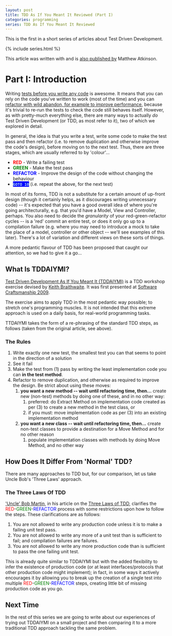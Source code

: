 ```yaml
---
layout: post
title: TDD As If You Meant It Reviewed (Part I)
categories: programming
series: TDD As If You Meant It Reviewed
---
```


This is the first in a short series of articles about Test Driven Development.

{% include series.html %}

This article was written with and is [also published by](http://matatk.agrip.org.uk/articles/test-driven-development-as-if-you-meant-it-reviewed-part-1/) Matthew Atkinson.

# Part I: Introduction

Writing [tests before you write any code](http://www.diveintopython.net/unit_testing/stage_1.html) is awesome. It means that you can rely on the code you've written to work (most of the time) and you can [refactor with wild abandon, for example to improve performance](http://www.diveintopython.net/refactoring/), because it's trivial to re-run the tests to check the code still behaves itself. However, as with pretty-much everything else, there are many ways to actually *do* Test Driven Development (or TDD, as most refer to it), two of which we explored in detail.

In general, the idea is that you write a test, write some code to make the test pass and then refactor (i.e. to remove duplication and otherwise improve the code's design), before moving on to the next test. Thus, there are three stages, which are usually referred to by 'colour'...

* **<span style="color: red;">RED</span>** - Write a failing test
* **<span style="color: green;">GREEN</span>** - Make the test pass
* **<span style="color: blue;">REFACTOR</span>** - Improve the design of the code without changing the behaviour
* **<span style="background: blue; color: lightblue;">`GOTO 10`</span>** (i.e. repeat the above, for the next test)

In most of its forms, TDD is not a substitute for a certain amount of up-front design (though it certainly helps, as it discourages writing unnecessary code) -- it's expected that you have a good overall idea of
where you're going architecturally, e.g. that you'd have a Model, View and Controller, perhaps. You also need to decide the *granularity* of your red-green-refactor cycles -- is a 'red' commit an entire test, or
does it only go up to a compilation failure (e.g. where you may need to introduce a mock to take the place of a model, controller or other object -- we'll see examples of this later). There's a lot of variation
and different views on these sorts of things.

A more pedantic flavour of TDD has been proposed that caught our attention, so we had to give it a go...

## What Is TDDAIYMI?

[Test Driven Development As If You Meant It (TDDAIYMI)](http://cumulative-hypotheses.org/2011/08/30/tdd-as-if-you-meant-it/) is a TDD workshop exercise devised by [Keith Braithwaite](https://twitter.com/keithb_b). It was first presented at [Software Craftsmanship 2009](http://www.codemanship.co.uk/softwarecraftsmanship/).

The exercise aims to apply TDD in the most pedantic way possible; to stretch one's programming muscles. It is not intended that this extreme approach is used on a daily basis, for real-world programming tasks.

TTDAIYMI takes the form of a re-phrasing of the standard TDD steps, as follows (taken from the original article, see above).

### The Rules

1. Write exactly one new test, the smallest test you can that seems to point in the direction of a solution
2. See it fail
3. Make the test from (1) pass by writing the least implementation code you can **in the test method**.
4. Refactor to remove duplication, and otherwise as required to improve the design. Be strict about using these moves:
    1. **you want a new method -- wait until refactoring time, then...** create new (non-test) methods by doing one of these, and in no other way:
        1. preferred: do Extract Method on implementation code created as per (3) to create a new method in the test class, or
        2. if you must: move implementation code as per (3) into an existing implementation method
    2.  **you want a new class -- wait until refactoring time, then...** create non-test classes to provide a destination for a Move Method and for no other reason
        1. populate implementation classes with methods by doing Move Method, and no other way

## How Does It Differ From 'Normal' TDD?

There are many approaches to TDD but, for our comparison, let us take Uncle Bob's 'Three Laws' approach.

### The Three Laws Of TDD

['Uncle' Bob Martin](https://twitter.com/unclebobmartin), in his article on the [Three Laws of TDD](http://butunclebob.com/ArticleS.UncleBob.TheThreeRulesOfTdd), clarifies the <span style="color: red;">RED</span>-<span style="color: green;">GREEN</span>-<span style="color: blue;">REFACTOR</span> process with some restrictions upon how to follow the steps. These clarifications are as follows:

1. You are not allowed to write any production code unless it is to make a failing unit test pass.
2. You are not allowed to write any more of a unit test than is sufficient to fail; and compilation failures are failures.
3. You are not allowed to write any more production code than is sufficient to pass the one failing unit test.

This is already quite similar to TDDAIYMI but with the added flexibility to infer the existence of production code (or at least interfaces/protocols that other production code might implement); in fact, in some ways it actively encourages it by allowing you to break up the creation of a single test into multiple <span style="color: red;">RED</span>-<span style="color: green;">GREEN</span>-<span style="color: blue;">REFACTOR</span> steps, creating little bit of missing production code as you go.

## Next Time

In the rest of this series we are going to write about our experiences of trying out TDDAIYMI on a small project and then comparing it to a more traditional TDD approach tackling the same problem.
